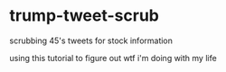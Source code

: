 # trump-tweet-scrub
scrubbing 45's tweets for stock information

using this tutorial to figure out wtf i'm doing with my life
